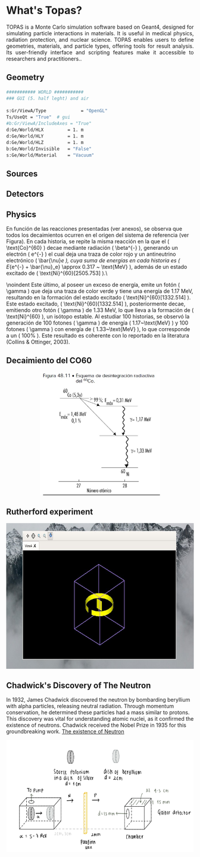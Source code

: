 # What's Topas?

<div style="text-align: center;">
  <p style="text-align: justify;"> TOPAS is a Monte Carlo simulation software based on Geant4, designed for simulating particle interactions in materials. It is useful in medical physics, radiation protection, and nuclear science. TOPAS enables users to define geometries, materials, and particle types, offering tools for result analysis. Its user-friendly interface and scripting features make it accessible to researchers and practitioners..
  </p>
</div>

## Geometry 

```bash
########### WORLD ###########
### GUI (5. half leght) and air

s:Gr/ViewA/Type             = "OpenGL"
Ts/UseQt = "True"  # gui
#b:Gr/ViewA/IncludeAxes = "True"
d:Ge/World/HLX         = 1. m
d:Ge/World/HLY         = 1. m
d:Ge/World/HLZ         = 1. m
b:Ge/World/Invisible   = "False"
s:Ge/World/Material    = "Vacuum"
```

## Sources 

## Detectors 
## Physics 

En función de las reacciones presentadas (ver anexos), se observa que todos los decaimientos ocurren en el origen del sistema de referencia (ver Figura). En cada historia, se repite la misma reacción en la que el \( \text{Co}^{60} \) decae mediante radiación \( \beta^{-} \), generando un electrón \( e^{-} \) el cual deja una traza de color rojo y un antineutrino electrónico \( \bar{\nu}_e \), cuya suma de energías en cada historia es \( E_{e^{-} + \bar{\nu}_e} \approx 0.317 ~ \text{MeV} \), además de un estado excitado de \( \text{Ni}^{60}[2505.753] \).\\

 
\noindent Este último, al poseer un exceso de energía, emite un fotón \( \gamma \) que deja una traza de color verde y tiene una energía de 1.17 MeV, resultando en la formación del estado excitado \( \text{Ni}^{60}[1332.514] \). Este estado excitado, \( \text{Ni}^{60}[1332.514] \), posteriormente decae, emitiendo otro fotón \( \gamma \) de 1.33 MeV, lo que lleva a la formación de \( \text{Ni}^{60} \), un isótopo estable. Al estudiar 100 historias, se observó la generación de 100 fotones \( \gamma \) de energía \( 1.17~\text{MeV} \) y 100 fotones \( \gamma \) con energía de \( 1.33~\text{MeV} \), lo que corresponde a un \( 100\% \). Este resultado es coherente con lo reportado en la literatura (Collins \& Ottinger, 2003).


## Decaimiento del CO60

<p align="center">
  <img with="850" height="330" src="/Images/esquema desintegracion.jpg">
</p>


## Rutherford experiment 
 
<p align="center">
  <img with="850" height="390" src="topas.jpg">
</p>


## Chadwick's Discovery of The Neutron

In 1932, James Chadwick discovered the neutron by bombarding beryllium with alpha particles, releasing neutral radiation. Through momentum conservation, he determined these particles had a mass similar to protons. This discovery was vital for understanding atomic nuclei, as it confirmed the existence of neutrons. Chadwick received the Nobel Prize in 1935 for this groundbreaking work. [The existence of Neutron](https://royalsocietypublishing.org/doi/epdf/10.1098/rspa.1932.0112)

<p align="center">
  <img width="600" height="300" src="/Images/Chadwich.jpg">
</p>

